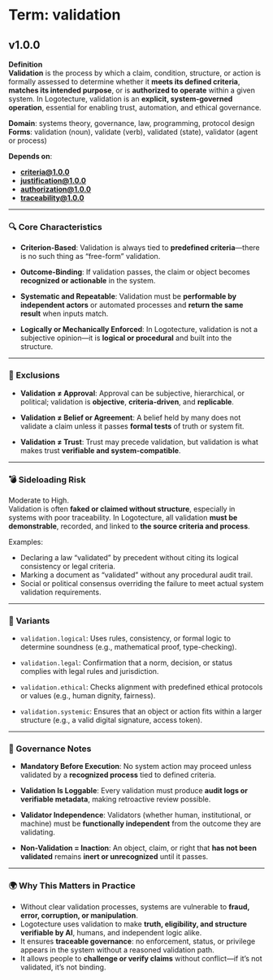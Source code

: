 # Term: validation

## v1.0.0

**Definition**  
**Validation** is the process by which a claim, condition, structure, or action is formally assessed to determine whether it **meets its defined criteria**, **matches its intended purpose**, or is **authorized to operate** within a given system. In Logotecture, validation is an **explicit, system-governed operation**, essential for enabling trust, automation, and ethical governance.

**Domain**: systems theory, governance, law, programming, protocol design  
**Forms**: validation (noun), validate (verb), validated (state), validator (agent or process)

**Depends on**:  
- **criteria@1.0.0**  
- **justification@1.0.0**  
- **authorization@1.0.0**  
- **traceability@1.0.0**

---

### 🔍 Core Characteristics

- **Criterion-Based**: Validation is always tied to **predefined criteria**—there is no such thing as “free-form” validation.

- **Outcome-Binding**: If validation passes, the claim or object becomes **recognized or actionable** in the system.

- **Systematic and Repeatable**: Validation must be **performable by independent actors** or automated processes and **return the same result** when inputs match.

- **Logically or Mechanically Enforced**: In Logotecture, validation is not a subjective opinion—it is **logical or procedural** and built into the structure.

---

### 🚫 Exclusions

- **Validation ≠ Approval**: Approval can be subjective, hierarchical, or political; validation is **objective**, **criteria-driven**, and **replicable**.

- **Validation ≠ Belief or Agreement**: A belief held by many does not validate a claim unless it passes **formal tests** of truth or system fit.

- **Validation ≠ Trust**: Trust may precede validation, but validation is what makes trust **verifiable and system-compatible**.

---

### 💣 Sideloading Risk

Moderate to High.  
Validation is often **faked or claimed without structure**, especially in systems with poor traceability. In Logotecture, all validation **must be demonstrable**, recorded, and linked to **the source criteria and process**.

Examples:
- Declaring a law “validated” by precedent without citing its logical consistency or legal criteria.
- Marking a document as “validated” without any procedural audit trail.
- Social or political consensus overriding the failure to meet actual system validation requirements.

---

### 🔁 Variants

- `validation.logical`: Uses rules, consistency, or formal logic to determine soundness (e.g., mathematical proof, type-checking).

- `validation.legal`: Confirmation that a norm, decision, or status complies with legal rules and jurisdiction.

- `validation.ethical`: Checks alignment with predefined ethical protocols or values (e.g., human dignity, fairness).

- `validation.systemic`: Ensures that an object or action fits within a larger structure (e.g., a valid digital signature, access token).

---

### 🔐 Governance Notes

- **Mandatory Before Execution**: No system action may proceed unless validated by a **recognized process** tied to defined criteria.

- **Validation Is Loggable**: Every validation must produce **audit logs or verifiable metadata**, making retroactive review possible.

- **Validator Independence**: Validators (whether human, institutional, or machine) must be **functionally independent** from the outcome they are validating.

- **Non-Validation = Inaction**: An object, claim, or right that **has not been validated** remains **inert or unrecognized** until it passes.

---

### 🌍 Why This Matters in Practice

- Without clear validation processes, systems are vulnerable to **fraud, error, corruption, or manipulation**.  
- Logotecture uses validation to make **truth, eligibility, and structure verifiable by AI**, humans, and independent logic alike.  
- It ensures **traceable governance**: no enforcement, status, or privilege appears in the system without a reasoned validation path.  
- It allows people to **challenge or verify claims** without conflict—if it’s not validated, it’s not binding.
